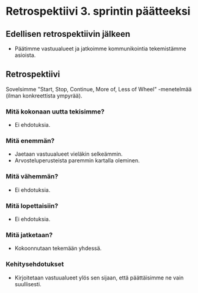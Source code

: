 # Retrospektiivi 3. sprintin päätteeksi

## Edellisen retrospektiivin jälkeen
- Päätimme vastuualueet ja jatkoimme kommunikointia tekemistämme asioista.

## Retrospektiivi

Sovelsimme "Start, Stop, Continue, More of, Less of Wheel" -menetelmää (ilman konkreettista ympyrää).

### Mitä kokonaan uutta tekisimme?
- Ei ehdotuksia.

### Mitä enemmän?
- Jaetaan vastuualueet vieläkin selkeämmin.
- Arvosteluperusteista paremmin kartalla oleminen.

### Mitä vähemmän?
- Ei ehdotuksia.

### Mitä lopettaisiin?
- Ei ehdotuksia.

### Mitä jatketaan?
- Kokoonnutaan tekemään yhdessä.

### Kehitysehdotukset
- Kirjoitetaan vastuualueet ylös sen sijaan, että päättäisimme ne vain suullisesti.
